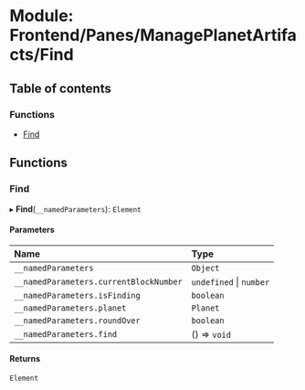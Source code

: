 # Module: Frontend/Panes/ManagePlanetArtifacts/Find

## Table of contents

### Functions

- [Find](Frontend_Panes_ManagePlanetArtifacts_Find.md#find)

## Functions

### Find

▸ **Find**(`__namedParameters`): `Element`

#### Parameters

| Name                                   | Type                    |
| :------------------------------------- | :---------------------- |
| `__namedParameters`                    | `Object`                |
| `__namedParameters.currentBlockNumber` | `undefined` \| `number` |
| `__namedParameters.isFinding`          | `boolean`               |
| `__namedParameters.planet`             | `Planet`                |
| `__namedParameters.roundOver`          | `boolean`               |
| `__namedParameters.find`               | () => `void`            |

#### Returns

`Element`
